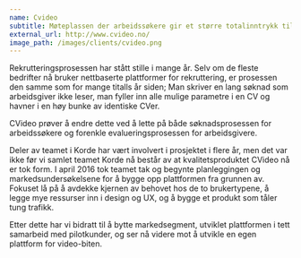 ```yaml
---
name: Cvideo
subtitle: Møteplassen der arbeidssøkere gir et større totalinntrykk til bedrifter.
external_url: http://www.cvideo.no/
image_path: /images/clients/cvideo.png
---
```

Rekrutteringsprosessen har stått stille i mange år. Selv om de fleste bedrifter nå bruker nettbaserte plattformer for rekruttering, er prosessen den samme som for mange titalls år siden; Man skriver en lang søknad som arbeidsgiver ikke leser, man fyller inn alle mulige parametre i en CV og havner i en høy bunke av identiske CVer.

CVideo prøver å endre dette ved å lette på både søknadsprosessen for arbeidssøkere og forenkle evalueringsprosessen for arbeidsgivere.

Deler av teamet i Korde har vært involvert i prosjektet i flere år, men det var ikke før vi samlet teamet Korde nå består av at kvalitetsproduktet CVideo nå er tok form. I april 2016 tok teamet tak og begynte planleggingen og markedsundersøkelsene for å bygge opp plattformen fra grunnen av. Fokuset lå på å avdekke kjernen av behovet hos de to brukertypene, å legge mye ressurser inn i design og UX, og å bygge et produkt som tåler tung trafikk.

Etter dette har vi bidratt til å bytte markedsegment, utviklet plattformen i tett samarbeid med pilotkunder, og ser nå videre mot å utvikle en egen plattform for video-biten.
